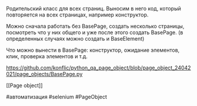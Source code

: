 Родительский класс для всех страниц. Выносим в него код, который повторяется на всех страницах, например конструктор.

Можно сначала работать без BasePage, создать несколько страницы, посмотреть что у них общего и уже после этого создать BasePage.
(в определенных случаях можно создать и BaseElement)

Что можно вынести в BasePage:
конструктор, ожидание элементов, клик, проверка элементов и т.д.


https://github.com/konflic/python_qa_page_object/blob/page_object_24042021/page_objects/BasePage.py

[[Page object]]

#автоматизация 
#selenium 
#PageObject